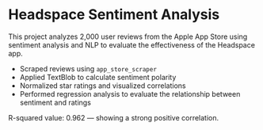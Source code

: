 # Headspace Sentiment Analysis

This project analyzes 2,000 user reviews from the Apple App Store using sentiment analysis and NLP to evaluate the effectiveness of the Headspace app.

- Scraped reviews using `app_store_scraper`
- Applied TextBlob to calculate sentiment polarity
- Normalized star ratings and visualized correlations
- Performed regression analysis to evaluate the relationship between sentiment and ratings

R-squared value: 0.962 — showing a strong positive correlation.
